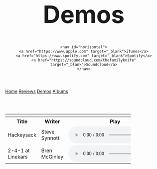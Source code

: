 <!DOCTYPE html>
<html lang="en">
<head>
	<meta charset="utf-8" />
	<link rel="Stylesheet" href="tfk.css">
	<title>Demos</title>
		<script src="http://code.jquery.com/jquery-2.1.4.min.js"></script>
<script>
    $(function(){
        $('a').each(function(){
            if ($(this).prop('href') == window.location.href) {
                $(this).addClass('active'); $(this).parents('li').addClass('active');
            }
        });
    });
</script>
</head>
<body>

<header id="header-background"> 
	<h1 style="font-size:8vw;">Demos</h1>
	
	<nav id="horizontal">
	<a href="https://www.apple.com" target="_blank">iTunes</a>
	<a href="https://www.spotify.com" target="_blank">Spotify</a>
	<a href="https://soundcloud.com/thefamilyknife" target="_blank">Soundcloud</a>
	</nav>
</header>

<main>

<nav class="sidenav">
	<a href="index.md">Home</a>
	<a href="reviews.md">Reviews</a>
	<a href="demos.md">Demos</a>
	<a href="albums.md">Albums</a>
</nav>

<br><br>

<table style="width:80%" class="center">
		<tr>
			<th id="th01" colspan="3"></th>
		</tr>
		<tr>
			<th>Title</th>
			<th>Writer</th>
			<th>Play</th>
		</tr>
		<tr>
			<td id="td01">Hackeysack</td>
			<td id="td01">Steve Synnott</td>
			<td> <audio controls>
  				<source src="hackeysack.wav" type="audio/wav">
				Your browser does not support the audio element.
				</audio></td>
		</tr>
				<tr>
			<td id="td01">2-4-1 at Linekars</td>
			<td id="td01">Bren McGinley</td>
			<td> <audio controls>
  				<source src="2-4-1 at Linekars.wav" type="audio/wav">
				Your browser does not support the audio element.
				</audio></td>
		</tr>
	</table>

</body>
</html>
